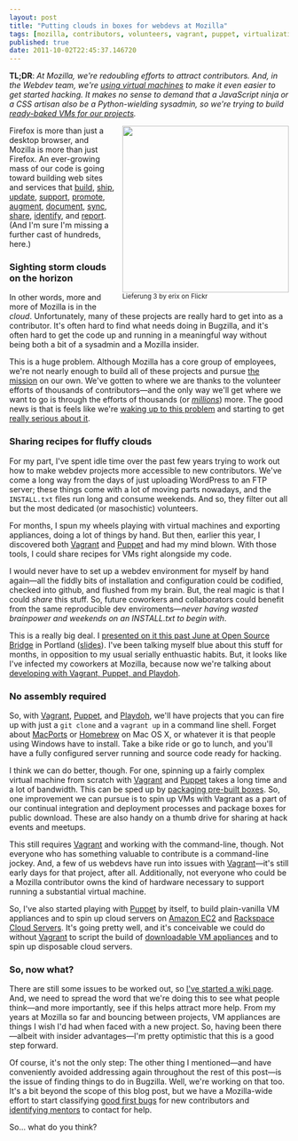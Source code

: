 ```yaml
---
layout: post
title: "Putting clouds in boxes for webdevs at Mozilla"
tags: [mozilla, contributors, volunteers, vagrant, puppet, virtualization, webdev]
published: true
date: 2011-10-02T22:45:37.146720
---
```


**TL;DR**: <em>At Mozilla, we're redoubling efforts to attract contributors. And, in the Webdev team, we're [using virtual machines][playdoh] to make it even easier to get started hacking. It makes no sense to demand that a JavaScript ninja or a CSS artisan also be a Python-wielding sysadmin, so we're trying to build [ready-baked VMs for our projects][devimages].</em>

<a href="http://www.flickr.com/photos/erix/3998080471/" style="display: block; float: right; text-decoration: none; border: none; margin: 0 0 1em 1em"><img src="https://decafbad.com/blog/images/cloud-box.jpg" style="width: 300px" /><br /><small>Lieferung 3 by erix on Flickr</small></a>

Firefox is more than just a desktop browser, and Mozilla is more than just Firefox. An ever-growing mass of our code is going toward building web sites and services that [build][releng], [ship][downloads], [update][aus], [support][sumo], [promote][promote], [augment][amo], [document][mdn], [sync][sync], [share][share], [identify][identity], and [report][socorro]. (And I'm sure I'm missing a further cast of hundreds, here.) 

### Sighting storm clouds on the horizon

In other words, more and more of Mozilla is in the *cloud*. Unfortunately, many of these projects are really hard to get into as a contributor. It's often hard to find what needs doing in Bugzilla, and it's often hard to get the code up and running in a meaningful way without being both a bit of a sysadmin and a Mozilla insider.

This is a huge problem. Although Mozilla has a core group of employees, we're not nearly enough to build all of these projects and pursue [the mission][mission] on our own. We've gotten to where we are thanks to the volunteer efforts of thousands of contributors—and the only way we'll get where we want to go is through the efforts of thousands (or *[millions][]*) more. The good news is that is feels like we're [waking up to this problem][contribute] and starting to get [really serious about it][remo]. 

### Sharing recipes for fluffy clouds

For my part, I've spent idle time over the past few years trying to work out how to make webdev projects more accessible to new contributors. We've come a long way from the days of just uploading WordPress to an FTP server; these things come with a lot of moving parts nowadays, and the `INSTALL.txt` files run long and consume weekends. And so, they filter out all but the most dedicated (or masochistic) volunteers.

For months, I spun my wheels playing with virtual machines and exporting appliances, doing a lot of things by hand. But then, earlier this year, I discovered both [Vagrant][] and [Puppet][] and had my mind blown. With those tools, I could share recipes for VMs right alongside my code. 

I would never have to set up a webdev environment for myself by hand again—all the fiddly bits of installation and configuration could be codified, checked into github, and flushed from my brain.  But, the real magic is that I could *share* this stuff. So, future coworkers and collaborators could benefit from the same reproducible dev enviroments—*never having wasted brainpower and weekends on an INSTALL.txt to begin with*. 

This is a really big deal. I [presented on it this past June at Open Source Bridge][osbridge] in Portland ([slides][]). I've been talking myself blue about this stuff for months, in opposition to my usual serially enthuastic habits. But, it looks like I've infected my coworkers at Mozilla, because now we're talking about [developing with Vagrant, Puppet, and Playdoh][playdoh].

### No assembly required

So, with [Vagrant][], [Puppet][], and [Playdoh][], we'll have projects that you can fire up with just a `git clone` and a `vagrant up` in a command line shell. Forget about [MacPorts][] or [Homebrew][] on Mac OS X, or whatever it is that people using Windows have to install. Take a bike ride or go to lunch, and you'll have a fully configured server running and source code ready for hacking.

I think we can do better, though. For one, spinning up a fairly complex virtual machine from scratch with [Vagrant][] and [Puppet][] takes a long time and a lot of bandwidth. This can be sped up by [packaging pre-built boxes][boxes]. So, one improvement we can pursue is to spin up VMs with Vagrant as a part of our continual integration and deployment processes and package boxes for public download. These are also handy on a thumb drive for sharing at hack events and meetups.

This still requires [Vagrant][] and working with the command-line, though. Not everyone who has something valuable to contribute is a command-line jockey. And, a few of us webdevs have run into issues with [Vagrant][]—it's still early days for that project, after all. Additionally, not everyone who could be a Mozilla contributor owns the kind of hardware necessary to support running a substantial virtual machine.

So, I've also started playing with [Puppet][] by itself, to build plain-vanilla VM appliances and to spin up cloud servers on [Amazon EC2][ec2] and [Rackspace Cloud Servers][rackspace]. It's going pretty well, and it's conceivable we could do without [Vagrant][] to script the build of [downloadable VM appliances][ovf] and to spin up disposable cloud servers.

### So, now what?

There are still some issues to be worked out, so [I've started a wiki page][devimages]. And, we need to spread the word that we're doing this to see what people think—and more importantly, see if this helps attract more help. From my years at Mozilla so far and bouncing between projects, VM appliances are things I wish I'd had when faced with a new project. So, having been there—albeit with insider advantages—I'm pretty optimistic that this is a good step forward.

Of course, it's not the only step: The other thing I mentioned—and have conveniently avoided addressing again throughout the rest of this post—is the issue of finding things to do in Bugzilla. Well, we're working on that too. It's a bit beyond the scope of this blog post, but we have a Mozilla-wide effort to start classifying [good first bugs][gfb] for new contributors and [identifying mentors][mentors] to contact for help.

So... what do you think?

[gfb]: https://bugzil.la/sw:%5Bgood%20first%20bug%5D
[mentors]: http://blog.paulbiggar.com/archive/helping-new-contributors-part-2-mentoring/
[macports]: http://macports.org/
[homebrew]: https://github.com/mxcl/homebrew/
[rackspace]: http://www.rackspace.com/cloud/
[ec2]: http://aws.amazon.com/ec2/
[ovf]: http://en.wikipedia.org/wiki/Open_Virtualization_Format
[boxes]: http://vagrantup.com/docs/boxes.html
[devimages]: https://wiki.mozilla.org/Webdev:DevBoxVMImages
[slides]: http://decafbad.com/2011/06/os-webdev-vm/slides.html
[playdoh]: http://blog.mozilla.com/webdev/2011/10/04/developing-with-vagrant-puppet-and-playdoh/
[devops]: http://en.wikipedia.org/wiki/DevOps
[osbridge]: http://lanyrd.com/2011/osbridge/sdxby/
[vagrant]: http://vagrantup.com/
[puppet]: http://www.puppetlabs.com/
[remo]: https://wiki.mozilla.org/ReMo
[contribute]: https://wiki.mozilla.org/Mozilla.org/Contribute
[millions]: http://commonspace.wordpress.com/2011/02/22/nmm-redux/
[promote]: https://wiki.mozilla.org/Engagement
[socorro]: https://wiki.mozilla.org/Socorro
[releng]: https://wiki.mozilla.org/ReleaseEngineering
[aus]: https://wiki.mozilla.org/AUS
[credits]: http://www.mozilla.org/credits/
[downloads]: http://www.mozilla.org/en-US/firefox/fx/
[amo]: https://addons.mozilla.org/
[sumo]: http://support.mozilla.com/
[mdn]: https://developer.mozilla.org/
[flux]: https://wiki.mozilla.org/Webdev/Flux
[fennec]: http://www.mozilla.org/en-US/mobile/
[sync]: http://www.mozilla.org/en-US/mobile/sync/
[identity]: http://identity.mozilla.com/
[share]: https://wiki.mozilla.org/Labs/F1
[mission]: http://www.mozilla.org/about/mission.html
[involved]: http://www.mozilla.org/contribute/

<!-- vim: set wrap wm=5 syntax=mkd textwidth=70: -->
